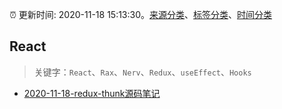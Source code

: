 :alarm_clock: 更新时间: 2020-11-18 15:13:30。[来源分类](../README.md)、[标签分类](../TAGS.md)、[时间分类](../TIMELINE.md)

## React


> 关键字：`React`、`Rax`、`Nerv`、`Redux`、`useEffect`、`Hooks`



- [2020-11-18-redux-thunk源码笔记](https://juejin.im/post/6896438096011739149) 